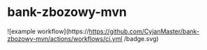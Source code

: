 # bank-zbozowy-mvn
![example workflow](https://https://github.com/CyjanMaster/bank-zbozowy-mvn/actions/workflows/ci.yml
/badge.svg)
